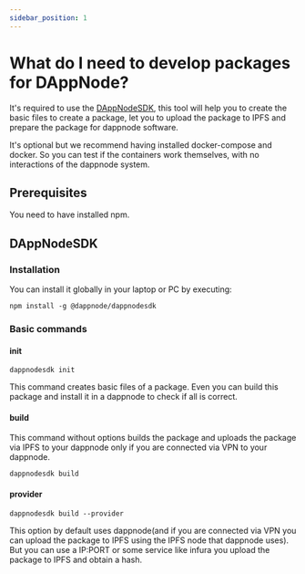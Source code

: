 ```yaml
---
sidebar_position: 1
---
```


# What do I need to develop packages for DAppNode?

It's required to use the [DAppNodeSDK](https://github.com/dappnode/DAppNodeSDK), this tool will help you to create the basic files to create a package, let you to upload the package to IPFS and prepare the package for dappnode software.

It's optional but we recommend having installed docker-compose and docker. So you can test if the containers work themselves, with no interactions of the dappnode system.

## Prerequisites

You need to have installed npm.

## DAppNodeSDK

### Installation

You can install it globally in your laptop or PC by executing:

```
npm install -g @dappnode/dappnodesdk
```

### Basic commands

#### init

```
dappnodesdk init
```

This command creates basic files of a package. Even you can build this package and install it in a dappnode to check if all is correct.

#### build

This command without options builds the package and uploads the package via IPFS to your dappnode only if you are connected via VPN to your dappnode.

```
dappnodesdk build
```

#### provider

```
dappnodesdk build --provider
```

This option by default uses dappnode(and if you are connected via VPN you can upload the package to IPFS using the IPFS node that dappnode uses). But you can use a IP:PORT or some service like infura you upload the package to IPFS and obtain a hash.
